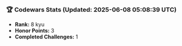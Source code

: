 ### 🏆 Codewars Stats (Updated: 2025-06-08 05:08:39 UTC)

- **Rank:** 8 kyu
- **Honor Points:** 3
- **Completed Challenges:** 1
